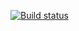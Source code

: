 [![Build status](https://ci.appveyor.com/api/projects/status/4dn4ug01k05sje16/branch/main?svg=true)](https://ci.appveyor.com/project/alvikui/webinterface/branch/main)
